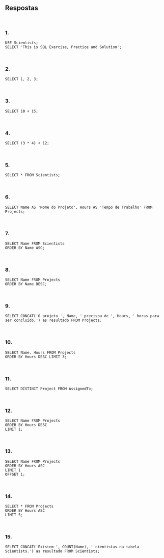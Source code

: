 ## Respostas
<br>

### 1. 
~~~
USE Scientists;
SELECT 'This is SQL Exercise, Practice and Solution';
~~~
<br>

### 2. 
~~~
SELECT 1, 2, 3;
~~~
<br>

### 3. 
~~~
SELECT 10 + 15;
~~~
<br>

### 4. 
~~~
SELECT (3 * 4) + 12;
~~~
<br>

### 5. 
~~~
SELECT * FROM Scientists;
~~~
<br>

### 6. 
~~~
SELECT Name AS 'Nome do Projeto', Hours AS 'Tempo de Trabalho' FROM Projects;
~~~
<br>

### 7. 
~~~
SELECT Name FROM Scientists
ORDER BY Name ASC;
~~~
<br>

### 8. 
~~~
SELECT Name FROM Projects
ORDER BY Name DESC;
~~~
<br>

### 9. 
~~~
SELECT CONCAT('O projeto ', Name, ' precisou de ', Hours, ' horas para ser concluído.') as resultado FROM Projects;
~~~
<br>

### 10. 
~~~
SELECT Name, Hours FROM Projects
ORDER BY Hours DESC LIMIT 3;
~~~
<br>

### 11. 
~~~
SELECT DISTINCT Project FROM AssignedTo;
~~~
<br>

### 12. 
~~~
SELECT Name FROM Projects
ORDER BY Hours DESC
LIMIT 1;
~~~
<br>

### 13. 
~~~
SELECT Name FROM Projects
ORDER BY Hours ASC
LIMIT 1
OFFSET 1;
~~~
<br>

### 14. 
~~~
SELECT * FROM Projects
ORDER BY Hours ASC
LIMIT 5;
~~~
<br>

### 15. 
~~~
SELECT CONCAT('Existem ', COUNT(Name), ' cientistas na tabela Scientists.') as resultado FROM Scientists;
~~~
<br>
